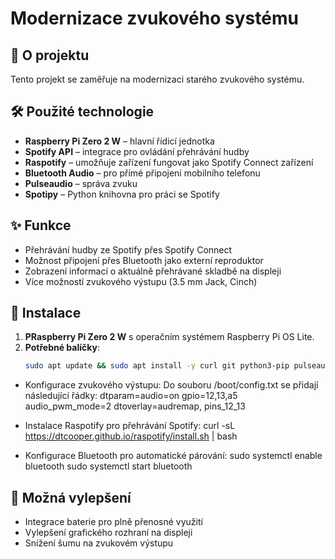 # Modernizace zvukového systému

## 📌 O projektu  
Tento projekt se zaměřuje na modernizaci starého zvukového systému.

## 🛠 Použité technologie  
- **Raspberry Pi Zero 2 W** – hlavní řídicí jednotka  
- **Spotify API** – integrace pro ovládání přehrávání hudby  
- **Raspotify** – umožňuje zařízení fungovat jako Spotify Connect zařízení  
- **Bluetooth Audio** – pro přímé připojení mobilního telefonu  
- **Pulseaudio** – správa zvuku  
- **Spotipy** – Python knihovna pro práci se Spotify  

## ✨ Funkce  
- Přehrávání hudby ze Spotify přes Spotify Connect  
- Možnost připojení přes Bluetooth jako externí reproduktor  
- Zobrazení informací o aktuálně přehrávané skladbě na displeji  
- Více možností zvukového výstupu (3.5 mm Jack, Cinch)  

## 📢 Instalace  
1. **PRaspberry Pi Zero 2 W** s operačním systémem Raspberry Pi OS Lite.  
2. **Potřebné balíčky**:
   ```bash
   sudo apt update && sudo apt install -y curl git python3-pip pulseaudio bluez-tools

- Konfigurace zvukového výstupu: Do souboru /boot/config.txt se přidají následující řádky:
dtparam=audio=on
gpio=12,13,a5
audio_pwm_mode=2
dtoverlay=audremap, pins_12_13

- Instalace Raspotify pro přehrávání Spotify:
curl -sL https://dtcooper.github.io/raspotify/install.sh | bash

- Konfigurace Bluetooth pro automatické párování:
sudo systemctl enable bluetooth
sudo systemctl start bluetooth


## 🔧 Možná vylepšení
- Integrace baterie pro plně přenosné využití
- Vylepšení grafického rozhraní na displeji
- Snížení šumu na zvukovém výstupu
